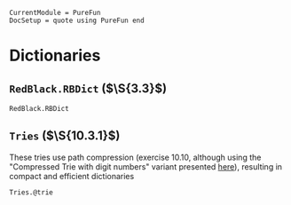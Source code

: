 ```@meta
CurrentModule = PureFun
DocSetup = quote using PureFun end
```

# Dictionaries

## `RedBlack.RBDict` ($\S{3.3}$) 

```@docs
RedBlack.RBDict
```

## `Tries` ($\S{10.3.1}$)

These tries use path compression (exercise 10.10, although using the
"Compressed Trie with digit numbers" variant presented
[here](https://www.cise.ufl.edu/~sahni/dsaaj/enrich/c16/tries.htm)), resulting
in compact and efficient dictionaries

```@docs
Tries.@trie
```
